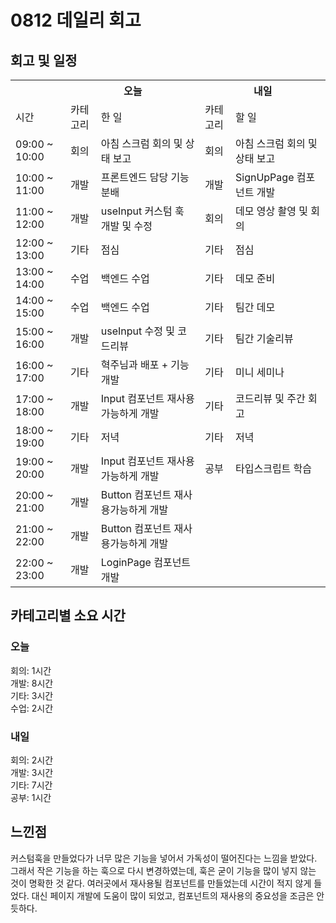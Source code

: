 # 0812 데일리 회고

## 회고 및 일정

  <table>
    <tr>
      <th></th>
      <th colspan="2">오늘</th>
      <th colspan="2">내일</th>
    </tr>
    <tr>
      <td>시간</td>
      <td>카테고리</td>
      <td>한 일</td>
      <td>카테고리</td>
      <td>할 일</td>
    </tr>
    <tr>
          <td>09:00 ~ 10:00</td>
          <td>회의</td>
          <td>아침 스크럼 회의 및 상태 보고</td>
          <td>회의</td>
          <td>아침 스크럼 회의 및 상태 보고</td>
        </tr><tr>
          <td>10:00 ~ 11:00</td>
          <td>개발</td>
          <td>프론트엔드 담당 기능 분배</td>
          <td>개발</td>
          <td>SignUpPage 컴포넌트 개발</td>
        </tr><tr>
          <td>11:00 ~ 12:00</td>
          <td>개발</td>
          <td>useInput 커스텀 훅 개발 및 수정</td>
          <td>회의</td>
          <td>데모 영상 촬영 및 회의</td>
        </tr><tr>
          <td>12:00 ~ 13:00</td>
          <td>기타</td>
          <td>점심</td>
          <td>기타</td>
          <td>점심</td>
        </tr><tr>
          <td>13:00 ~ 14:00</td>
          <td>수업</td>
          <td>백엔드 수업</td>
          <td>기타</td>
          <td>데모 준비</td>
        </tr><tr>
          <td>14:00 ~ 15:00</td>
          <td>수업</td>
          <td>백엔드 수업</td>
          <td>기타</td>
          <td>팀간 데모</td>
        </tr><tr>
          <td>15:00 ~ 16:00</td>
          <td>개발</td>
          <td>useInput 수정 및 코드리뷰</td>
          <td>기타</td>
          <td>팀간 기술리뷰</td>
        </tr><tr>
          <td>16:00 ~ 17:00</td>
          <td>기타</td>
          <td>혁주님과 배포 + 기능 개발</td>
          <td>기타</td>
          <td>미니 세미나</td>
        </tr><tr>
          <td>17:00 ~ 18:00</td>
          <td>개발</td>
          <td>Input 컴포넌트 재사용가능하게 개발</td>
          <td>기타</td>
          <td>코드리뷰 및 주간 회고</td>
        </tr><tr>
          <td>18:00 ~ 19:00</td>
          <td>기타</td>
          <td>저녁</td>
          <td>기타</td>
          <td>저녁</td>
        </tr><tr>
          <td>19:00 ~ 20:00</td>
          <td>개발</td>
          <td>Input 컴포넌트 재사용가능하게 개발</td>
          <td>공부</td>
          <td>타입스크립트 학습</td>
        </tr><tr>
          <td>20:00 ~ 21:00</td>
          <td>개발</td>
          <td>Button 컴포넌트 재사용가능하게 개발</td>
          <td></td>
          <td></td>
        </tr><tr>
          <td>21:00 ~ 22:00</td>
          <td>개발</td>
          <td>Button 컴포넌트 재사용가능하게 개발</td>
          <td></td>
          <td></td>
        </tr><tr>
          <td>22:00 ~ 23:00</td>
          <td>개발</td>
          <td>LoginPage 컴포넌트 개발</td>
          <td></td>
          <td></td>
        </tr>
  </table>

## 카테고리별 소요 시간

### 오늘

회의: 1시간<br>개발: 8시간<br>기타: 3시간<br>수업: 2시간

### 내일

회의: 2시간<br>개발: 3시간<br>기타: 7시간<br>공부: 1시간

## 느낀점

커스텀훅을 만들었다가 너무 많은 기능을 넣어서 가독성이 떨어진다는 느낌을 받았다. 그래서 작은 기능을 하는 훅으로 다시 변경하였는데, 훅은 굳이 기능을 많이 넣지 않는 것이 명확한 것 같다.
여러곳에서 재사용될 컴포넌트를 만들었는데 시간이 적지 않게 들었다. 대신 페이지 개발에 도움이 많이 되었고, 컴포넌트의 재사용의 중요성을 조금은 안듯하다.

